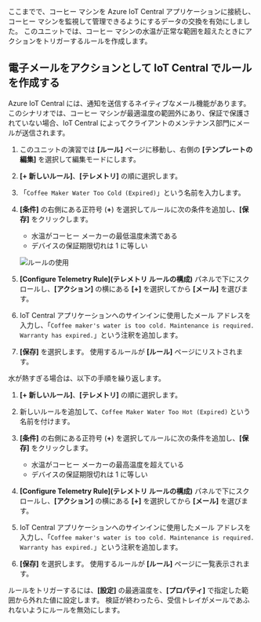 ここまでで、コーヒー マシンを Azure IoT Central アプリケーションに接続し、コーヒー マシンを監視して管理できるようにするデータの交換を有効にしました。 このユニットでは、コーヒー マシンの水温が正常な範囲を超えたときにアクションをトリガーするルールを作成します。 

## <a name="create-rules-in-iot-central-with-email-as-the-action"></a>電子メールをアクションとして IoT Central でルールを作成する

Azure IoT Central には、通知を送信するネイティブなメール機能があります。 このシナリオでは、コーヒー マシンが最適温度の範囲外にあり、保証で保護されていない場合、IoT Central によってクライアントのメンテナンス部門にメールが送信されます。

1. このユニットの演習では **[ルール]** ページに移動し、右側の **[テンプレートの編集]** を選択して編集モードにします。 
1. **[+ 新しいルール]**、**[テレメトリ]** の順に選択します。 

1. 「`Coffee Maker Water Too Cold (Expired)`」という名前を入力します。

1. **[条件]** の右側にある正符号 (**+**) を選択してルールに次の条件を追加し、**[保存]** をクリックします。      
    - 水温がコーヒー メーカーの最低温度未満である
    - デバイスの保証期限切れは 1 に等しい

    ![ルールの使用](../media/5-flow-a.png)

1. **[Configure Telemetry Rule]\(テレメトリ ルールの構成\)** パネルで下にスクロールし、**[アクション]** の横にある **[+]** を選択してから **[メール]** を選びます。

1. IoT Central アプリケーションへのサインインに使用したメール アドレスを入力し、「`Coffee maker's water is too cold. Maintenance is required.  Warranty has expired.`」という注釈を追加します。

1. **[保存]** を選択します。 使用するルールが **[ルール]** ページにリストされます。

水が熱すぎる場合は、以下の手順を繰り返します。 

1. **[+ 新しいルール]**、**[テレメトリ]** の順に選択します。

1. 新しいルールを追加して、`Coffee Maker Water Too Hot (Expired)` という名前を付けます。

1. **[条件]** の右側にある正符号 (**+**) を選択してルールに次の条件を追加し、**[保存]** をクリックします。      
    - 水温がコーヒー メーカーの最高温度を超えている
    - デバイスの保証期限切れは 1 に等しい

1. **[Configure Telemetry Rule]\(テレメトリ ルールの構成\)** パネルで下にスクロールし、**[アクション]** の横にある **[+]** を選択してから **[メール]** を選びます。

1. IoT Central アプリケーションへのサインインに使用したメール アドレスを入力し、「`Coffee maker's water is too cold. Maintenance is required.  Warranty has expired.`」という注釈を追加します。

1. **[保存]** を選択します。 使用するルールが **[ルール]** ページに一覧表示されます。

ルールをトリガーするには、**[設定]** の最適温度を、**[プロパティ]** で指定した範囲から外れた値に設定します。 検証が終わったら、受信トレイがメールであふれないようにルールを無効にします。